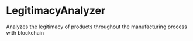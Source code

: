 # LegitimacyAnalyzer
Analyzes the legitimacy of products throughout the manufacturing process with blockchain
